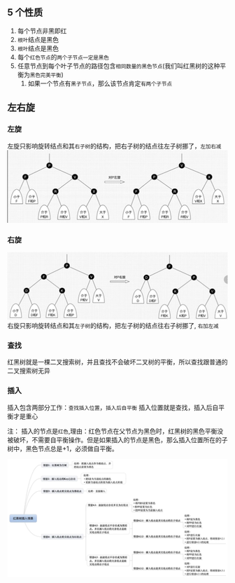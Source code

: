 ## 5 个性质

1. 每个节点非黑即红
2. `根叶`结点是黑色
3. `根叶`结点是黑色
4. 每个`红色节点`的`两个子节点一定是黑色`
5. 任意节点到每个叶子节点的路径包含`相同数量的黑色节点`(我们叫红黑树的这种平衡为`黑色完美平衡`)
   1. 如果一个节点有`黑子节点`，那么该节点肯定`有两个子节点`

## 左右旋

### 左旋

左旋只影响旋转结点和其`右子树`的结构，把右子树的结点往左子树挪了，`左加右减`
![左旋](./rbtree-left-rotate.png "左旋")

### 右旋

![右旋](./rbtree-right-rotate.png "右旋")
右旋只影响旋转结点和其`左子树`的结构，把左子树的结点往右子树挪了, `右加左减`

### 查找

红黑树就是一棵二叉搜索树，并且查找不会破坏二叉树的平衡，所以查找跟普通的二叉搜索树无异

### 插入

插入包含两部分工作：`查找插入位置`，`插入后自平衡`
插入位置就是查找，插入后自平衡才是重心

注： 插入的节点是`红色`,理由：红色节点在父节点为黑色时，红黑树的黑色平衡没被破坏，不需要自平衡操作。但是如果插入的节点是黑色，那么插入位置所在的子树中，黑色节点总是+1，必须做自平衡。

![插入情景](./rbtree-insert.png)
